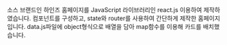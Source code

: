 소스 브랜드인 하인즈 홈페이지를 JavaScript 라이브러리인 react.js 이용하여 제작하였습니다.
컴포넌트를 구성하고, state와 router를 사용하여 간단하게 제작한 홈페이지입니다.
data.js파일에 object형식으로 배열을 담아 map함수를 이용해 카드를 배치했습니다.
